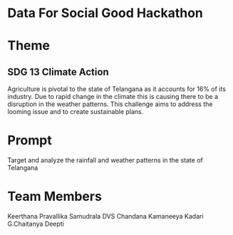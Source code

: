 # Data For Social Good Hackathon

<h1>Theme</h1>
<h2>SDG 13 Climate Action</h2>
Agriculture is pivotal to the state of Telangana as it accounts for 16% of its industry. Due to rapid change in the climate this is causing there to be a disruption in the weather patterns.
This challenge aims to address the looming issue and to create sustainable plans.

<h1>Prompt</h1>
Target and analyze the rainfall and weather patterns in the state of Telangana

<h1>Team Members</h1>
Keerthana Pravallika Samudrala
DVS Chandana
Kamaneeya Kadari
G.Chaitanya Deepti
